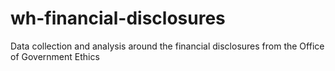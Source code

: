 # wh-financial-disclosures
Data collection and analysis around the financial disclosures from the Office of Government Ethics
